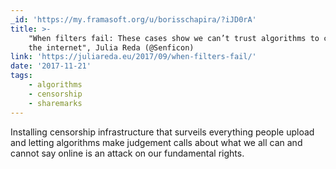 ```yaml
---
_id: 'https://my.framasoft.org/u/borisschapira/?iJD0rA'
title: >-
    "When filters fail: These cases show we can’t trust algorithms to clean up
    the internet", Julia Reda (@Senficon)
link: 'https://juliareda.eu/2017/09/when-filters-fail/'
date: '2017-11-21'
tags:
    - algorithms
    - censorship
    - sharemarks
---
```


<div class="markdown"><p>Installing censorship infrastructure that surveils everything people upload and letting algorithms make judgement calls about what we all can and cannot say online is an attack on our fundamental rights.
</p></div>
